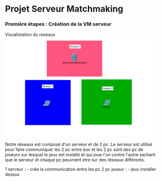 # Projet Serveur Matchmaking

### Première étapes : Création de la VM serveur 

Visualistation du reseaux 
![alt text](image.png)

Notre réseaux est composé d'un serveur et de 2 pc. Le serveur est utilisé pour faire communiquer les 2 pc entre eux et les 2 pc sont des pc de joueurs sur lesquel le jeux est installé et qui joue l'un contre l'autre sachant que le serveur et chaque pc peuvnent etre sur des réseaux différents.

1 serveur :
    - crée la communication entre les pc
2 pc joueur :
    - jeux installer dessus


